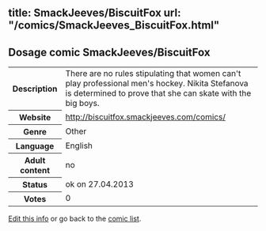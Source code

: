 title: SmackJeeves/BiscuitFox
url: "/comics/SmackJeeves_BiscuitFox.html"
---
Dosage comic SmackJeeves/BiscuitFox
-----------------------------------------

<p id="msg"></p>
<script type="text/javascript">
if (window.location.search === '?edit_info_mail=sent_ok') {
  var elem = document.getElementById("msg");
  elem.innerHTML = 'Edited information sucessfully sent.';
  elem.className = 'ok';
}
</script>
<table class="comicinfo">
<tr>
<th>Description</th><td>There are no rules stipulating that women can't play professional men's hockey. Nikita Stefanova is determined to prove that she can skate with the big boys.</td>
</tr>
<tr>
<th>Website</th><td><a href="http://biscuitfox.smackjeeves.com/comics/">http://biscuitfox.smackjeeves.com/comics/</a></td>
</tr>
<tr>
<th>Genre</th><td>Other</td>
</tr>
<tr>
<th>Language</th><td>English</td>
</tr>
<tr>
<th>Adult content</th><td>no</td>
</tr>
<tr>
<th>Status</th><td>ok on 27.04.2013</td>
</tr>
<tr>
<th>Votes</th><td>0</td>
</tr>
</table>

[Edit this info](SmackJeeves_BiscuitFox_edit.html) or go back to the [comic list](../comic-index.html).
